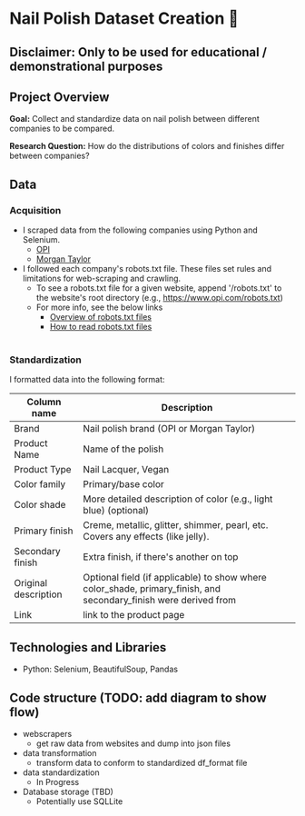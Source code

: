# Nail Polish Dataset Creation 💅

## Disclaimer: Only to be used for educational / demonstrational purposes

## Project Overview

**Goal:** Collect and standardize data on nail polish between different companies to be compared. <br>

**Research Question:** How do the distributions of colors and finishes differ between companies? 

## Data
### Acquisition
- I scraped data from the following companies using Python and Selenium.
  - [OPI](https://www.opi.com/)
  - [Morgan Taylor](https://gelish.com/)
- I followed each company's robots.txt file. These files set rules and limitations for web-scraping and crawling.
  - To see a robots.txt file for a given website, append '/robots.txt' to the website's root directory (e.g., https://www.opi.com/robots.txt)
  - For more info, see the below links
    - [Overview of robots.txt files](https://yoast.com/ultimate-guide-robots-txt/)
    - [How to read robots.txt files](https://www.zenrows.com/blog/robots-txt-web-scraping#most-common-robots-txt-rules) <br><br>
   
### Standardization
I formatted data into the following format:

| Column name | Description 
| ----------- | ----------- 
Brand | Nail polish brand (OPI or Morgan Taylor)
Product Name | Name of the polish 
Product Type | Nail Lacquer, Vegan
Color family | Primary/base color 
Color shade | More detailed description of color (e.g., light blue) (optional)
Primary finish | Creme, metallic, glitter, shimmer, pearl, etc. Covers any effects (like jelly).
Secondary finish | Extra finish, if there's another on top
Original description | Optional field (if applicable) to show where color_shade, primary_finish, and secondary_finish were derived from
Link | link to the product page



## Technologies and Libraries
- Python: Selenium, BeautifulSoup, Pandas 


## Code structure (TODO: add diagram to show flow)
- webscrapers
  - get raw data from websites and dump into json files
- data transformation
  - transform data to conform to standardized df_format file
- data standardization
  - In Progress
- Database storage (TBD)
  - Potentially use SQLLite
